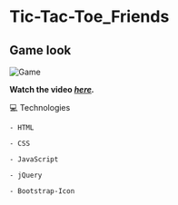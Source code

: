 # Tic-Tac-Toe_Friends

<h2>Game look</h2>

![Game](https://user-images.githubusercontent.com/68566439/120941538-99894a80-c6f9-11eb-8f3d-7dfaeaaffbb6.png)

**Watch the video *[here](https://www.linkedin.com/posts/jo%C3%A3o-victor-paes-barreto-17803518b_github-html-css-activity-6807435483438813184-hQ_K).***

💻 Technologies
```
- HTML

- CSS

- JavaScript

- jQuery

- Bootstrap-Icon
```
